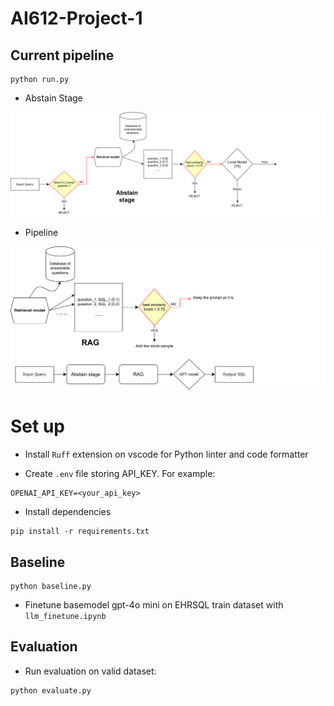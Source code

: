 # AI612-Project-1

## Current pipeline
```
python run.py
```
- Abstain Stage

![Process Diagram](assets/abstain_stage.svg)


- Pipeline

![Process Diagram](assets/RAG.svg)

# Set up

- Install `Ruff` extension on vscode for Python linter and code formatter

- Create `.env` file storing API_KEY. For example:
```
OPENAI_API_KEY=<your_api_key>
```
- Install dependencies 
```
pip install -r requirements.txt
```

## Baseline
```
python baseline.py
```

- Finetune basemodel gpt-4o mini on EHRSQL train dataset with `llm_finetune.ipynb`

## Evaluation
- Run evaluation on valid dataset: 
```
python evaluate.py
```

